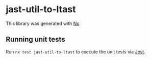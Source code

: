 # jast-util-to-ltast

This library was generated with [Nx](https://nx.dev).

## Running unit tests

Run `nx test jast-util-to-ltast` to execute the unit tests via [Jest](https://jestjs.io).
